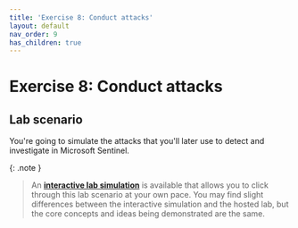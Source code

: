 ```yaml
---
title: 'Exercise 8: Conduct attacks'
layout: default
nav_order: 9
has_children: true
---
```


# Exercise 8: Conduct attacks

## Lab scenario

<!--
![skillable_SC-200-Lab_Diagrams_Mod7_L1_Ex6.png](../media/skillable_SC-200-Lab_Diagrams_Mod7_L1_Ex6.png)
-->

You're going to simulate the attacks that you'll later use to detect and investigate in Microsoft Sentinel.

{: .note }
> An **[interactive lab simulation](https://mslabs.cloudguides.com/guides/SC-200%20Lab%20Simulation%20-%20Perform%20simulated%20attacks)** is available that allows you to click through this lab scenario at your own pace. You may find slight differences between the interactive simulation and the hosted lab, but the core concepts and ideas being demonstrated are the same. 
